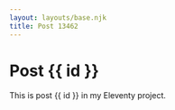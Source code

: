 ```yaml
---
layout: layouts/base.njk
title: Post 13462
---
```


# Post {{ id }}

This is post {{ id }} in my Eleventy project.
